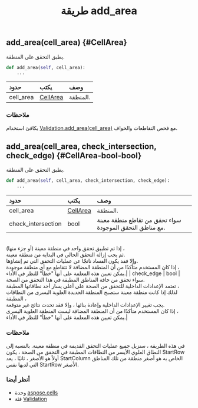 ﻿---
title: طريقة add_area
second_title: Aspose.Cells for Python via .NET API المراجع
description:
type: docs
weight: 20
url: /ar/python-net/aspose.cells/validation/add_area/
is_root: false
---
##  add_area(cell_area) {#CellArea}
يطبق التحقق على المنطقة.



```python
def add_area(self, cell_area):
    ...
```


| حدود| يكتب| وصف|
| :- | :- | :- |
| cell_area | [CellArea](/cells/ar/python-net/aspose.cells/cellarea) | المنطقة.|
###  ملاحظات

يكافئ استخدام [Validation.add_area(cell_area)](/cells/ar/python-net/aspose.cells/validation/add_area)
مع فحص التقاطعات والحواف.

##  add_area(cell_area, check_intersection, check_edge) {#CellArea-bool-bool}
يطبق التحقق على المنطقة.



```python
def add_area(self, cell_area, check_intersection, check_edge):
    ...
```


| حدود| يكتب| وصف|
| :- | :- | :- |
| cell_area | [CellArea](/cells/ar/python-net/aspose.cells/cellarea) | المنطقة.|
| check_intersection | bool | سواء تحقق من تقاطع منطقة معينة مع مناطق التحقق الموجودة.<br/>إذا تم تطبيق تحقق واحد في منطقة معينة (أو جزء منها) ،<br/>ثم يجب إزالة التحقق الحالي في البداية من منطقة معينة.<br/>وإلا فقد يكون الفساد ناتجًا عن عمليات التحقق التي تم إنشاؤها.<br/>إذا كان المستخدم متأكدًا من أن المنطقة المضافة لا تتقاطع مع أي منطقة موجودة ،<br/> يمكن تعيين هذه المعلمة على أنها "خطأ" للنظر في الأداء.|
| check_edge | bool | سواء تحقق من حافة المناطق المطبقة في هذا التحقق من الصحة.<br/>تعتمد الإعدادات الداخلية للتحقق من الصحة على أعلى يسار أحد نطاقاتها المطبقة ،<br/>لذلك إذا كانت منطقة معينة ستصبح المنطقة الجديدة العلوية اليسرى من النطاقات المطبقة ،<br/>يجب تغيير الإعدادات الداخلية وإعادة بنائها ، وإلا فقد تحدث نتائج غير متوقعة.<br/>إذا كان المستخدم متأكدًا من أن المنطقة المضافة ليست المنطقة العلوية اليسرى ،<br/> يمكن تعيين هذه المعلمة على أنها "خطأ" للنظر في الأداء.|
###  ملاحظات

في هذه الطريقة ، سنزيل جميع عمليات التحقق القديمة في منطقة معينة.
بالنسبة إلى النطاق العلوي الأيسر من النطاقات المطبقة في التحقق من الصحة ، يكون StartRow أولاً هو الأصغر ،
ثانيًا ، يعد StartColumn الخاص به هو أصغر منطقة من تلك المناطق التي لديها نفس StartRow الأصغر.


###  أنظر أيضا
* وحدة [aspose.cells](../../)
* فئة [Validation](/cells/ar/python-net/aspose.cells/validation)
